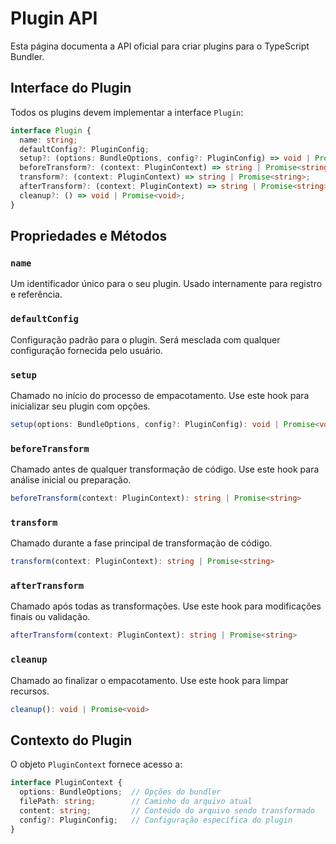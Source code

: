 
# Plugin API

Esta página documenta a API oficial para criar plugins para o TypeScript Bundler.

## Interface do Plugin

Todos os plugins devem implementar a interface `Plugin`:

```typescript
interface Plugin {
  name: string;
  defaultConfig?: PluginConfig;
  setup?: (options: BundleOptions, config?: PluginConfig) => void | Promise<void>;
  beforeTransform?: (context: PluginContext) => string | Promise<string>;
  transform?: (context: PluginContext) => string | Promise<string>;
  afterTransform?: (context: PluginContext) => string | Promise<string>;
  cleanup?: () => void | Promise<void>;
}
```

## Propriedades e Métodos

### `name`

Um identificador único para o seu plugin. Usado internamente para registro e referência.

### `defaultConfig`

Configuração padrão para o plugin. Será mesclada com qualquer configuração fornecida pelo usuário.

### `setup`

Chamado no início do processo de empacotamento. Use este hook para inicializar seu plugin com opções.

```typescript
setup(options: BundleOptions, config?: PluginConfig): void | Promise<void>
```

### `beforeTransform`

Chamado antes de qualquer transformação de código. Use este hook para análise inicial ou preparação.

```typescript
beforeTransform(context: PluginContext): string | Promise<string>
```

### `transform`

Chamado durante a fase principal de transformação de código.

```typescript
transform(context: PluginContext): string | Promise<string>
```

### `afterTransform`

Chamado após todas as transformações. Use este hook para modificações finais ou validação.

```typescript
afterTransform(context: PluginContext): string | Promise<string>
```

### `cleanup`

Chamado ao finalizar o empacotamento. Use este hook para limpar recursos.

```typescript
cleanup(): void | Promise<void>
```

## Contexto do Plugin

O objeto `PluginContext` fornece acesso a:

```typescript
interface PluginContext {
  options: BundleOptions;  // Opções do bundler
  filePath: string;        // Caminho do arquivo atual
  content: string;         // Conteúdo do arquivo sendo transformado
  config?: PluginConfig;   // Configuração específica do plugin
}
```
